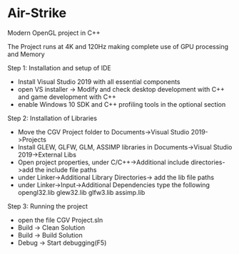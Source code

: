 # Air-Strike
Modern OpenGL project in C++

The Project runs at 4K and 120Hz making complete use of GPU processing and Memory

Step 1: Installation and setup of IDE
- Install Visual Studio 2019 with all essential components 
- open VS installer -> Modify and check desktop development with C++ and game development with C++
- enable Windows 10 SDK and C++ profiling tools in the optional section

Step 2: Installation of Libraries
- Move the CGV Project folder to Documents->Visual Studio 2019->Projects 
- Install GLEW, GLFW, GLM, ASSIMP libraries in Documents->Visual Studio 2019->External Libs
- Open project properties, under C/C++->Additional include directories->add the include file paths
- under Linker->Additional Library Directories-> add the lib file paths
- under Linker->Input->Additional Dependencies type the following
opengl32.lib
glew32.lib
glfw3.lib
assimp.lib

Step 3: Running the project
- open the file CGV Project.sln 
- Build -> Clean Solution
- Build -> Build Solution
- Debug -> Start debugging(F5)
